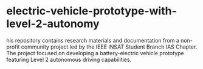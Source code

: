 # electric-vehicle-prototype-with-level-2-autonomy
his repository contains research materials and documentation from a non-profit community project led by the IEEE INSAT Student Branch IAS Chapter. The project focused on developing a battery-electric vehicle prototype featuring Level 2 autonomous driving capabilities.
